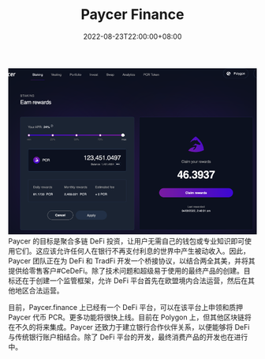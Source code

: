﻿---
title: "Paycer Finance"
description: "Paycer 的目标是聚合多链 DeFi 投资，让用户无需自己的钱包或专业知识即可使用它们。这应该允许任何人在银行不再支付利息的世界中产生被动收入。因此，Paycer 团队正在为 DeFi 和 TradFi 开发一个桥接协议，以结合两全其美，并将其提供给零售客户#CeDeFi。"
date: 2022-08-23T22:00:00+08:00
lastmod: 2022-08-23T14:00:00+08:00
draft: false
authors: ["Cindy"]
featuredImage: "paycer-finance.png"
tags: ["DeFi","Paycer Finance"]
categories: ["nfts"]
nfts: ["DeFi"]
blockchain: ""
website: "https://paycer.finance/"
twitter: "https://twitter.com/paycerprotocol"
discord: ""
telegram: "https://t.me/paycerprotocol"
github: "https://github.com/paycer-protocol"
youtube: ""
twitch: ""
facebook: ""
instagram: "https://www.instagram.com/paycer_protocol/"
reddit: ""
medium: "https://paycerprotocol.medium.com/"
steam: ""
gitbook: ""
googleplay: ""
appstore: ""
status: "Live"
weight: 
lightgallery: true
toc: true
pinned: false
recommend: false
recommend1: false
---
![7976790](9e528df3991ef20f78.png)Paycer 的目标是聚合多链 DeFi 投资，让用户无需自己的钱包或专业知识即可使用它们。这应该允许任何人在银行不再支付利息的世界中产生被动收入。因此，Paycer 团队正在为 DeFi 和 TradFi 开发一个桥接协议，以结合两全其美，并将其提供给零售客户#CeDeFi。除了技术问题和超级易于使用的最终产品的创建。目标还在于创建一个监管框架，允许 DeFi 平台首先在欧盟境内合法运营，然后在其他地区合法运营。

目前，Paycer.finance 上已经有一个 DeFi 平台，可以在该平台上申领和质押 Paycer 代币 PCR。更多功能将很快上线。目前在 Polygon 上，但其他区块链将在不久的将来集成。Paycer 还致力于建立银行合作伙伴关系，以便能够将 DeFi 与传统银行账户相结合。除了 DeFi 平台的开发，最终消费产品的开发也在进行中。